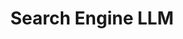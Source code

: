 ---
license: mit
title: Search Engine LLM
sdk: streamlit
emoji: 🚀
colorFrom: red
colorTo: yellow
short_description: Search Engine With LLM
---